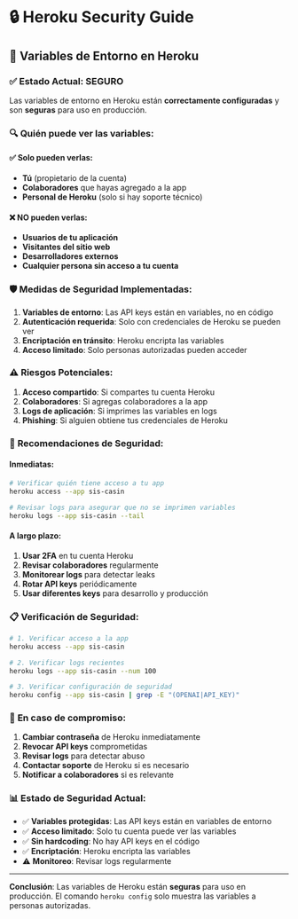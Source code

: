 # 🔒 Heroku Security Guide

## 🚨 Variables de Entorno en Heroku

### ✅ **Estado Actual: SEGURO**

Las variables de entorno en Heroku están **correctamente configuradas** y son **seguras** para uso en producción.

### 🔍 **Quién puede ver las variables:**

#### ✅ **Solo pueden verlas:**
- **Tú** (propietario de la cuenta)
- **Colaboradores** que hayas agregado a la app
- **Personal de Heroku** (solo si hay soporte técnico)

#### ❌ **NO pueden verlas:**
- **Usuarios de tu aplicación**
- **Visitantes del sitio web**
- **Desarrolladores externos**
- **Cualquier persona sin acceso a tu cuenta**

### 🛡️ **Medidas de Seguridad Implementadas:**

1. **Variables de entorno**: Las API keys están en variables, no en código
2. **Autenticación requerida**: Solo con credenciales de Heroku se pueden ver
3. **Encriptación en tránsito**: Heroku encripta las variables
4. **Acceso limitado**: Solo personas autorizadas pueden acceder

### ⚠️ **Riesgos Potenciales:**

1. **Acceso compartido**: Si compartes tu cuenta Heroku
2. **Colaboradores**: Si agregas colaboradores a la app
3. **Logs de aplicación**: Si imprimes las variables en logs
4. **Phishing**: Si alguien obtiene tus credenciales de Heroku

### 🔧 **Recomendaciones de Seguridad:**

#### **Inmediatas:**
```bash
# Verificar quién tiene acceso a tu app
heroku access --app sis-casin

# Revisar logs para asegurar que no se imprimen variables
heroku logs --app sis-casin --tail
```

#### **A largo plazo:**
1. **Usar 2FA** en tu cuenta Heroku
2. **Revisar colaboradores** regularmente
3. **Monitorear logs** para detectar leaks
4. **Rotar API keys** periódicamente
5. **Usar diferentes keys** para desarrollo y producción

### 📋 **Verificación de Seguridad:**

```bash
# 1. Verificar acceso a la app
heroku access --app sis-casin

# 2. Verificar logs recientes
heroku logs --app sis-casin --num 100

# 3. Verificar configuración de seguridad
heroku config --app sis-casin | grep -E "(OPENAI|API_KEY)"
```

### 🚨 **En caso de compromiso:**

1. **Cambiar contraseña** de Heroku inmediatamente
2. **Revocar API keys** comprometidas
3. **Revisar logs** para detectar abuso
4. **Contactar soporte** de Heroku si es necesario
5. **Notificar a colaboradores** si es relevante

### 📊 **Estado de Seguridad Actual:**

- ✅ **Variables protegidas**: Las API keys están en variables de entorno
- ✅ **Acceso limitado**: Solo tu cuenta puede ver las variables
- ✅ **Sin hardcoding**: No hay API keys en el código
- ✅ **Encriptación**: Heroku encripta las variables
- ⚠️ **Monitoreo**: Revisar logs regularmente

---

**Conclusión**: Las variables de Heroku están **seguras** para uso en producción. El comando `heroku config` solo muestra las variables a personas autorizadas.





